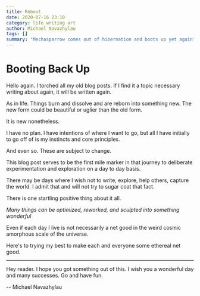 ```yaml
---
title: Reboot
date: 2020-07-16 23:10
category: life writing art
author: Michael Navazhylau
tags: []
summary: "Mechasparrow comes out of hibernation and boots up yet again"
---
```


# Booting Back Up

Hello again. I torched all my old blog posts. If I find it a topic necessary writing about again, it will be written again. 

As in life. Things burn and dissolve and are reborn into something new. The new form could be beautiful or uglier than the old form. 

It is new nonetheless.

I have no plan. I have intentions of where I want to go, but all I have initially to go off of is my instincts and core principles.

And even so. These are subject to change.

This blog post serves to be the first mile marker in that journey to deliberate experimentation and exploration on a day to day basis. 

There may be days where I wish not to write, explore, help others, capture the world. I admit that and will not try to sugar coat that fact. 


There is one startling positive thing about it all. 

*Many things can be optimized, reworked, and sculpted into something wonderful*  

Even if each day I live is not necessarily a net good in the weird cosmic amorphous scale of the universe.

Here's to trying my best to make each and everyone some ethereal net good.

---

Hey reader. I hope you got something out of this. I wish you a wonderful day and many successes. Go and have fun.

-- Michael Navazhylau
